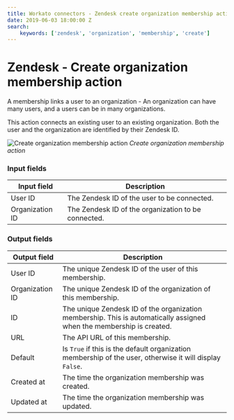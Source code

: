 ```yaml
---
title: Workato connectors - Zendesk create organization membership action
date: 2019-06-03 18:00:00 Z
search:
    keywords: ['zendesk', 'organization', 'membership', 'create']
---
```


# Zendesk - Create organization membership action
A membership links a user to an organization - An organization can have many users, and a users can be in many organizations.

This action connects an existing user to an existing organization. Both the user and the organization are identified by their Zendesk ID.

![Create organization membership action](~@img/connectors/zendesk/create-organization-membership.png)
*Create organization membership action*

### Input fields
| Input field     | Description                                         |
|-----------------|-----------------------------------------------------|
| User ID         | The Zendesk ID of the user to be connected.         |
| Organization ID | The Zendesk ID of the organization to be connected. |

### Output fields
| Output field    | Description                                             |
|-----------------|---------------------------------------------------------|
| User ID         | The unique Zendesk ID of the user of this membership.   |
| Organization ID | The unique Zendesk ID of the organization of this membership. |
| ID              | The unique Zendesk ID of the organization membership. This is automatically assigned when the membership is created. |
| URL             | The API URL of this membership.                         |
| Default         | Is `True` if this is the default organization membership of the user, otherwise it will display `False`. |
| Created at      | The time the organization membership was created.       |
| Updated at      | The time the organization membership was updated.       |
